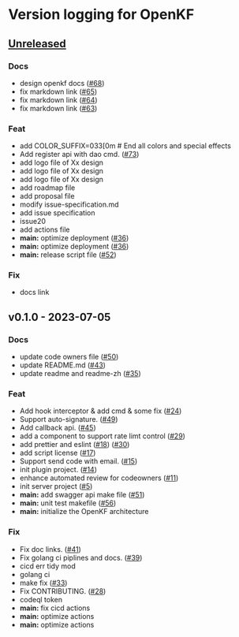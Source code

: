 # Version logging for OpenKF

<!-- BEGIN MUNGE: GENERATED_TOC -->

<!-- END MUNGE: GENERATED_TOC -->

<a name="unreleased"></a>
## [Unreleased]

### Docs
- design openkf docs ([#68](https://github.com/OpenIMSDK/OpenKF/issues/68))
- fix markdown link ([#65](https://github.com/OpenIMSDK/OpenKF/issues/65))
- fix markdown link ([#64](https://github.com/OpenIMSDK/OpenKF/issues/64))
- fix markdown link ([#63](https://github.com/OpenIMSDK/OpenKF/issues/63))

### Feat
- add COLOR_SUFFIX=033[0m  # End all colors and special effects
- Add register api with dao cmd. ([#73](https://github.com/OpenIMSDK/OpenKF/issues/73))
- add logo file of Xx design
- add logo file of Xx design
- add logo file of Xx design
- add roadmap file
- add proposal file
- modify issue-specification.md
- add issue specification
- issue20
- add actions file
- **main:** optimize deployment ([#36](https://github.com/OpenIMSDK/OpenKF/issues/36))
- **main:** optimize deployment ([#36](https://github.com/OpenIMSDK/OpenKF/issues/36))
- **main:** release script file ([#52](https://github.com/OpenIMSDK/OpenKF/issues/52))

### Fix
- docs link


<a name="v0.1.0"></a>
## v0.1.0 - 2023-07-05
### Docs
- update code owners file ([#50](https://github.com/OpenIMSDK/OpenKF/issues/50))
- update README.md ([#43](https://github.com/OpenIMSDK/OpenKF/issues/43))
- update readme and readme-zh ([#35](https://github.com/OpenIMSDK/OpenKF/issues/35))

### Feat
- Add hook interceptor & add cmd & some fix ([#24](https://github.com/OpenIMSDK/OpenKF/issues/24))
- Support auto-signature. ([#49](https://github.com/OpenIMSDK/OpenKF/issues/49))
- Add callback api. ([#45](https://github.com/OpenIMSDK/OpenKF/issues/45))
- add a component to support rate limt control ([#29](https://github.com/OpenIMSDK/OpenKF/issues/29))
- add prettier and eslint ([#18](https://github.com/OpenIMSDK/OpenKF/issues/18)) ([#30](https://github.com/OpenIMSDK/OpenKF/issues/30))
- add script license ([#17](https://github.com/OpenIMSDK/OpenKF/issues/17))
- Support send code with email. ([#15](https://github.com/OpenIMSDK/OpenKF/issues/15))
- init plugin project. ([#14](https://github.com/OpenIMSDK/OpenKF/issues/14))
- enhance automated review for codeowners ([#11](https://github.com/OpenIMSDK/OpenKF/issues/11))
- init server project ([#5](https://github.com/OpenIMSDK/OpenKF/issues/5))
- **main:** add swagger api make file ([#51](https://github.com/OpenIMSDK/OpenKF/issues/51))
- **main:** unit test makefile ([#56](https://github.com/OpenIMSDK/OpenKF/issues/56))
- **main:** initialize the OpenKF architecture

### Fix
- Fix doc links. ([#41](https://github.com/OpenIMSDK/OpenKF/issues/41))
- Fix golang ci piplines and docs. ([#39](https://github.com/OpenIMSDK/OpenKF/issues/39))
- cicd err tidy mod
- golang ci
- make fix ([#33](https://github.com/OpenIMSDK/OpenKF/issues/33))
- Fix CONTRIBUTING. ([#28](https://github.com/OpenIMSDK/OpenKF/issues/28))
- codeql token
- **main:** fix cicd actions
- **main:** optimize actions
- **main:** optimize actions


[Unreleased]: https://github.com/OpenIMSDK/OpenKF/compare/v0.1.0...HEAD
